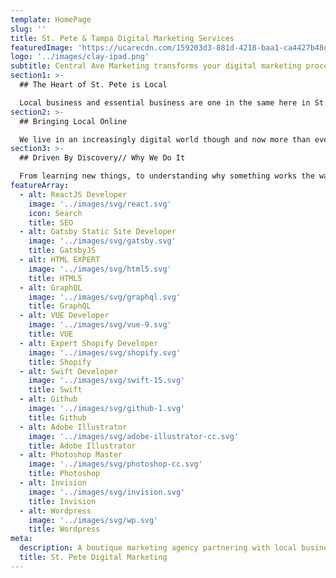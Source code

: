 ```yaml
---
template: HomePage
slug: ''
title: St. Pete & Tampa Digital Marketing Services
featuredImage: 'https://ucarecdn.com/159203d3-881d-4218-baa1-ca4427b48d0d/'
logo: '../images/clay-ipad.png'
subtitle: Central Ave Marketing transforms your digital marketing process - leading to better products, faster.
section1: >-
  ## The Heart of St. Pete is Local

  Local business and essential business are one in the same here in St. Petersburg, Florida. A walk down Central Avenue is all you need to see the vibrancy of St. Pete come to life with the entrepreneurial spirit of the people & local businesses that give us such an exciting city to live in and&nbsp;explore.
section2: >-
  ## Bringing Local Online

  We live in an increasingly digital world though and now more than ever it's important that people are able to find your local business online and that their digital experience reflects the one you offer them in real life. At Central Avenue Marketing we help showcase what makes your local business unique using a variety of proven digital marketing tactics that support local business to help you drive high-quality leads that grow your business.
section3: >-
  ## Driven By Discovery// Why We Do It

  From learning new things, to understanding why something works the way it does, to stumbling upon a local gem in a new city - the excitement of discovery keeps us hungry for more. With more than 10 years of combined experience in Marketing and Technology and more than a few thousands miles clocked in travel  - we’re eager to help local businesses get discovered online.
featureArray:
  - alt: ReactJS Developer
    image: '../images/svg/react.svg'
    icon: Search
    title: SEO
  - alt: Gatsby Static Site Developer
    image: '../images/svg/gatsby.svg'
    title: GatsbyJS
  - alt: HTML EXPERT
    image: '../images/svg/html5.svg'
    title: HTML5
  - alt: GraphQL
    image: '../images/svg/graphql.svg'
    title: GraphQL
  - alt: VUE Developer
    image: '../images/svg/vue-9.svg'
    title: VUE
  - alt: Expert Shopify Developer
    image: '../images/svg/shopify.svg'
    title: Shopify
  - alt: Swift Developer
    image: '../images/svg/swift-15.svg'
    title: Swift
  - alt: Github
    image: '../images/svg/github-1.svg'
    title: Github
  - alt: Adobe Illustrator
    image: '../images/svg/adobe-illustrator-cc.svg'
    title: Adobe Illustrator
  - alt: Photoshop Master
    image: '../images/svg/photoshop-cc.svg'
    title: Photoshop
  - alt: Invision
    image: '../images/svg/invision.svg'
    title: Invision
  - alt: Wordpress
    image: '../images/svg/wp.svg'
    title: Wordpress
meta:
  description: A boutique marketing agency partnering with local businesses in the St. Petersburg & Tampa areas to grow their businesses using proven Marketing&nbsp;strategies.
  title: St. Pete Digital Marketing
---
```

